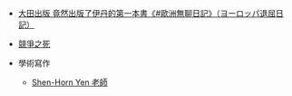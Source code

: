 - [ 大田出版 竟然出版了伊丹的第一本書《#歐洲無聊日記》（ヨーロッパ退屈日記）](https://www.facebook.com/TotoroForestNews/posts/661606904468110)

- [競爭之死](https://www.facebook.com/joshu.wang1978/posts/10222028854444180)

- 學術寫作
    - [Shen-Horn Yen 老師](https://www.facebook.com/shenhornyen/posts/10214173930260585)